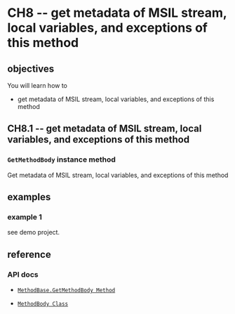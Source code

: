 # CH8 -- get metadata of MSIL stream, local variables, and exceptions of this method
## objectives
You will learn how to

+ get metadata of MSIL stream, local variables, and exceptions of this method

## CH8.1 -- get metadata of MSIL stream, local variables, and exceptions of this method
### `GetMethodBody` instance method
Get metadata of MSIL stream, local variables, and exceptions of this method

## examples
### example 1
see demo project.

## reference
### API docs
+ [`MethodBase.GetMethodBody Method`](https://learn.microsoft.com/en-us/dotnet/api/system.reflection.methodbase.getmethodbody?view=net-9.0)

+ [`MethodBody Class`](https://learn.microsoft.com/en-us/dotnet/api/system.reflection.methodbody?view=net-9.0)